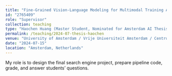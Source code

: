 ```yaml
---
title: "Fine-Grained Vision-Language Modeling for Multimodal Training Assistants in Augmented Reality (Thesis)"
id: "2765409"
role: "Supervisor"
collection: teaching
type: "Haochen Huang (Master Student, Nominated for Amsterdam AI Thesis Awards, Done)"
permalink: /teaching/2024-07-thesis-haochen
venue: "University of Amsterdam / Vrije Universiteit Amsterdam / Centrum Wiskunde & Informatica"
date: "2024-07-15"
location: "Amsterdam, Netherlands"
---
```


My role is to design the final search engine project, prepare pipeline code, grade, and answer students’ questions.